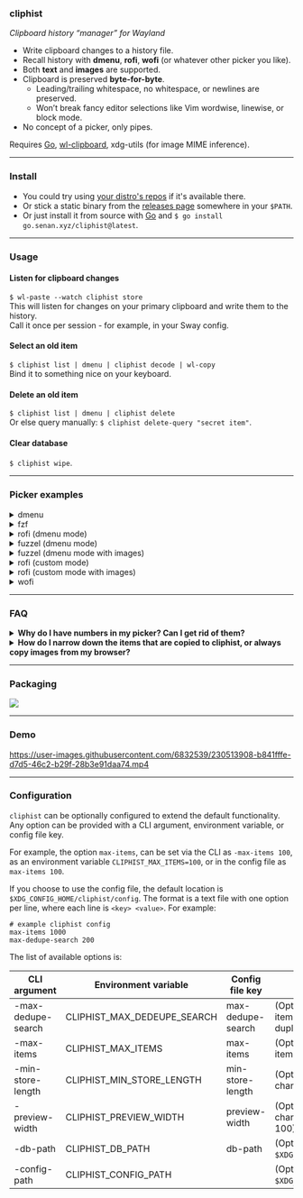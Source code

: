 ### cliphist

_Clipboard history “manager” for Wayland_

- Write clipboard changes to a history file.
- Recall history with **dmenu**, **rofi**, **wofi** (or whatever other picker you like).
- Both **text** and **images** are supported.
- Clipboard is preserved **byte-for-byte**.
  - Leading/trailing whitespace, no whitespace, or newlines are preserved.
  - Won’t break fancy editor selections like Vim wordwise, linewise, or block mode.
- No concept of a picker, only pipes.

Requires [Go](https://golang.org/), [wl-clipboard](https://github.com/bugaevc/wl-clipboard), xdg-utils (for image MIME inference).

---

### Install

- You could try using [your distro's repos](#packaging) if it's available there.
- Or stick a static binary from the [releases page](https://github.com/sentriz/cliphist/releases) somewhere in your `$PATH`.
- Or just install it from source with [Go](https://go.dev/doc/install) and `$ go install go.senan.xyz/cliphist@latest`.

---

### Usage

#### Listen for clipboard changes

`$ wl-paste --watch cliphist store`  
This will listen for changes on your primary clipboard and write them to the history.  
Call it once per session - for example, in your Sway config.

#### Select an old item

`$ cliphist list | dmenu | cliphist decode | wl-copy`  
Bind it to something nice on your keyboard.

#### Delete an old item

`$ cliphist list | dmenu | cliphist delete`  
Or else query manually:
`$ cliphist delete-query "secret item"`.

#### Clear database

`$ cliphist wipe`.

---

### Picker examples

<details>
<summary>dmenu</summary>

`cliphist list | dmenu | cliphist decode | wl-copy`

</details>

<details>
<summary>fzf</summary>

`cliphist list | fzf --no-sort | cliphist decode | wl-copy`

</details>

<details>
<summary>rofi (dmenu mode)</summary>

`cliphist list | rofi -dmenu | cliphist decode | wl-copy`

</details>

<details>
<summary>fuzzel (dmenu mode)</summary>

`cliphist list | fuzzel --dmenu | cliphist decode | wl-copy`

</details>

<details>
<summary>fuzzel (dmenu mode with images)</summary>

`./cliphist-fuzzel-img`

(Requires [contrib/cliphist-fuzzel-img](./contrib/cliphist-fuzzel-img))

</details>

<details>
<summary>rofi (custom mode)</summary>

`rofi -modi clipboard:/path/to/cliphist-rofi -show clipboard`

(Requires [contrib/cliphist-rofi](https://github.com/sentriz/cliphist/blob/master/contrib/cliphist-rofi)).

</details>

<details>
<summary>rofi (custom mode with images)</summary>

`rofi -modi clipboard:/path/to/cliphist-rofi-img -show clipboard -show-icons`

(Requires [contrib/cliphist-rofi-img](https://github.com/sentriz/cliphist/blob/master/contrib/cliphist-rofi-img)).

</details>

<details>
<summary>wofi</summary>

`cliphist list | wofi -S dmenu | cliphist decode | wl-copy`

Example config for Sway:

```
exec wl-paste --watch cliphist store
bindsym Mod1+p exec cliphist list | wofi -S dmenu | cliphist decode | wl-copy
```

</details>

---

### FAQ

<details>
<summary><strong>Why do I have numbers in my picker? Can I get rid of them?</strong></summary>

It's important that a line prefixed with a number is piped into `cliphist decode`. This number is used to look up in the database the exact original selection that you made, with all leading, trailing, non-printable, etc. whitespace preserved. None of that will be shown in the preview output of `cliphist list`.

Since the format of `cliphist list` is `"<id>\t<100 char preview>"`, and most pickers consider `"\t"` to be a column separator, you can try to just select column number 2.

```shell
# fzf
cliphist list | fzf -d $'\t' --with-nth 2 | cliphist decode | wl-copy
```

```shell
# rofi
cliphist list | rofi -dmenu -display-columns 2 | cliphist decode | wl-copy
```

```shell
# fuzzel
cliphist list | fuzzel --dmenu --with-nth 2 | cliphist decode | wl-copy
```

```shell
# wofi
# It kind of works but breaks with quotes in the original selection. I recommend not trying to hide the column with wofi.
cliphist list | wofi --dmenu --pre-display-cmd "echo '%s' | cut -f 2" | cliphist decode | wl-copy
```

If you are using ```cliphist-rofi-img```, the ```display-columns``` flag is not available. Use [contrib/cliphist-rofi-img-no-id](https://github.com/sentriz/cliphist/blob/master/contrib/cliphist-rofi-img-no-id) instead.

</details>

<details>
<summary><strong>How do I narrow down the items that are copied to cliphist, or always copy images from my browser?</strong></summary>

It's also possible to run `wl-paste --watch` several times for multiple MIME types.

For example, in your window manager's startup, you could run:

```
wl-paste --type text --watch cliphist store
wl-paste --type image --watch cliphist store
```

Now you should have text and raw image data available in your history. Make sure you have xdg-utils installed too.

</details>

---

### Packaging

[![](https://repology.org/badge/vertical-allrepos/cliphist.svg?columns=4)](https://repology.org/project/cliphist/versions)

---

### Demo

<https://user-images.githubusercontent.com/6832539/230513908-b841fffe-d7d5-46c2-b29f-28b3e91daa74.mp4>

---

### Configuration

`cliphist` can be optionally configured to extend the default functionality. Any option can be provided with a CLI argument, environment variable, or config file key.

For example, the option `max-items`, can be set via the CLI as `-max-items 100`, as an environment variable `CLIPHIST_MAX_ITEMS=100`, or in the config file as `max-items 100`.

If you choose to use the config file, the default location is `$XDG_CONFIG_HOME/cliphist/config`. The format is a text file with one option per line, where each line is `<key> <value>`. For example:

```
# example cliphist config
max-items 1000
max-dedupe-search 200
```

The list of available options is:

| CLI argument       | Environment variable        | Config file key   | Description                                                                                   |
| ------------------ | --------------------------- | ----------------- | --------------------------------------------------------------------------------------------- |
| -max-dedupe-search | CLIPHIST_MAX_DEDEUPE_SEARCH | max-dedupe-search | (Optional) maximum number of last items to look through when finding duplicates (default 100) |
| -max-items         | CLIPHIST_MAX_ITEMS          | max-items         | (Optional) maximum number of items to store (default 750)                                     |
| -min-store-length  | CLIPHIST_MIN_STORE_LENGTH   | min-store-length  | (Optional) minimum number of characters to store                                              |
| -preview-width     | CLIPHIST_PREVIEW_WIDTH      | preview-width     | (Optional) maximum number of characters to preview (default 100)                              |
| -db-path           | CLIPHIST_DB_PATH            | db-path           | (Optional) path to db (default `$XDG_CACHE_HOME/cliphist/db`)                                 |
| -config-path       | CLIPHIST_CONFIG_PATH        |                   | (Optional) path to config (default `$XDG_CONFIG_HOME/cliphist/config`)                        |
